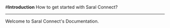 #**Introduction**
How to get started with Saral Connect? 
<hr>
Welcome to Saral Connect's Documentation.

